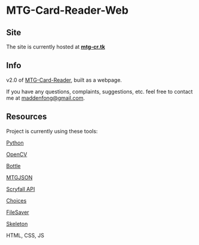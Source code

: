 # MTG-Card-Reader-Web
## Site
The site is currently hosted at [**mtg-cr.tk**](https://www.mtg-cr.tk)
## Info
v2.0 of [MTG-Card-Reader](https://github.com/TrifectaIII/MTG-Card-Reader), built as a webpage.

If you have any questions, complaints, suggestions, etc. feel free to contact me at maddenfong@gmail.com.

## Resources
Project is currently using these tools:

[Python](https://www.python.org/)

[OpenCV](https://pypi.org/project/opencv-python/)

[Bottle](http://bottlepy.org/)

[MTGJSON](https://mtgjson.com/)

[Scryfall API](https://scryfall.com/docs/api)

[Choices](https://github.com/jshjohnson/Choices)

[FileSaver](https://github.com/eligrey/FileSaver.js)

[Skeleton](http://getskeleton.com/)

HTML, CSS, JS
